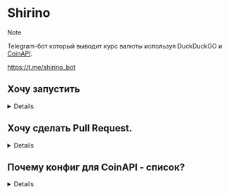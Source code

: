 # Shirino

> [!NOTE]
> Telegram-бот который выводит курс валюты используя DuckDuckGO и [CoinAPI](https://www.coinapi.io/).
>
> https://t.me/shirino_bot

## Хочу запустить
<details>

Получите токен бота в телеграме и токен CoinAPI.  
Вставьте в файл `config.yaml` в формате:

```yaml
coinapi_keys:
  - key1
  - key2
  - etc.
telegram_token: Токен Telegram-бота
```

В `config.yaml` файл ещё можно такие переменные добавить:
```yaml
debug: false # включает отладочные логи (false/true)
timeout: 2 # таймаут для библиотеки requests, в секундах (2 по дефолту)
```

</details>

## Хочу сделать Pull Request.
<details>
  Ставьте pylint и mypy для статической проверки кода.
  Конфиги уже есть в репозитории.
  После проверок можете открывать PR.
</details>

## Почему конфиг для CoinAPI - список?
<details>
  Можно получить несколько ключей на разные почтовые ящики
  и все ключи вписать в список:
  
  ```yaml
  coinapi_keys:
    - key1
    - key2
    - etc.
  ```

  Если вдруг один из них будет заблокирован по рейтлимиту,
  бот автоматически переключится на следующий (token rotation).
</details>